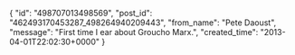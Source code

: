  {
   "id": "498707013498569",
   "post_id": "462493170453287_498264940209443",
   "from_name": "Pete Daoust",
   "message": "First time I ear about Groucho Marx.",
   "created_time": "2013-04-01T22:02:30+0000"
 }
